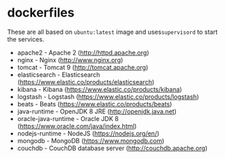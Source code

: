 # dockerfiles

These are all based on `ubuntu:latest` image and uses`supervisord` to start the services.

* apache2 - Apache 2 (http://httpd.apache.org)
* nginx -  Nginx (http://www.nginx.org) 
* tomcat -  Tomcat 9 (http://tomcat.apache.org) 
* elasticsearch - Elasticsearch (https://www.elastic.co/products/elasticsearch) 
* kibana - Kibana (https://www.elastic.co/products/kibana)
* logstash - Logstash (https://www.elastic.co/products/logstash) 
* beats - Beats (https://www.elastic.co/products/beats) 
* java-runtime - OpenJDK 8 JRE (http://openjdk.java.net)
* oracle-java-runtime - Oracle JDK 8 (https://www.oracle.com/java/index.html)
* nodejs-runtime - NodeJS (https://nodejs.org/en/)
* mongodb - MongoDB (https://www.mongodb.com)
* couchdb - CouchDB database server (http://couchdb.apache.org)

